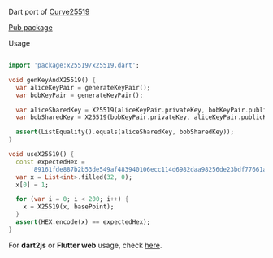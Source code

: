 Dart port of [Curve25519](https://github.com/golang/crypto/tree/master/curve25519)

[Pub package](https://pub.dev/packages/x25519)

Usage
```dart

import 'package:x25519/x25519.dart';

void genKeyAndX25519() {
  var aliceKeyPair = generateKeyPair();
  var bobKeyPair = generateKeyPair();

  var aliceSharedKey = X25519(aliceKeyPair.privateKey, bobKeyPair.publicKey);
  var bobSharedKey = X25519(bobKeyPair.privateKey, aliceKeyPair.publicKey);

  assert(ListEquality().equals(aliceSharedKey, bobSharedKey));
}

void useX25519() {
  const expectedHex =
      '89161fde887b2b53de549af483940106ecc114d6982daa98256de23bdf77661a';
  var x = List<int>.filled(32, 0);
  x[0] = 1;

  for (var i = 0; i < 200; i++) {
    x = X25519(x, basePoint);
  }
  assert(HEX.encode(x) == expectedHex);
}
```

For **dart2js** or **Flutter web** usage, check [here](https://github.com/Tougee/curve25519/tree/feature/bigint).
